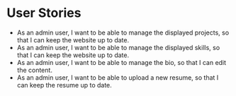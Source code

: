 # User Stories

- As an admin user, I want to be able to manage the displayed projects, so that I can keep the website up to date.
- As an admin user, I want to be able to manage the displayed skills, so that I can keep the website up to date.
- As an admin user, I want to be able to manage the bio, so that I can edit the content.
- As an admin user, I want to be able to upload a new resume, so that I can keep the resume up to date.
